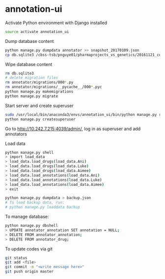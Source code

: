 # annotation-ui

Activate Python environment with Django installed

~~~bash
source activate annotation_ui
~~~

Dump database content

~~~bash
python manage.py dumpdata annotator >> snapshot_20170109.json
cp db.sqlite3 /cbss-tsb/pnguye01/pharmaprojects_vs_genetics/20161121_ceased_drugs_processing/backup_database_files/db_20170109.sqlite3
~~~

Wipe database content

~~~bash
rm db.sqlite3
# delete migration files
rm annotator/migrations/000*.py
rm annotator/migrations/__pycache__/000*.pyc
python manage.py makemigrations
python manage.py migrate
~~~

Start server and create superuser

~~~bash
sudo /usr/local/bin/anaconda3/envs/annotation_ui/bin/python manage.py runserver 0.0.0.0:4039
python manage.py createsuperuser
~~~

Go to http://10.242.7.215:4039/admin/, log in as superuser and add annotators

Load data

~~~bash
python manage.py shell
> import load_data
> load_data.load_drugs(load_data.Ani)
> load_data.load_drugs(load_data.Luke)
> load_data.load_drugs(load_data.Aimee)
> load_data.load_annotations(load_data.Ani)
> load_data.load_annotations(load_data.Luke)
> load_data.load_annotations(load_data.Aimee)
> exit

python manage.py dumpdata > backup.json
# To load backup data, run:
# python manage.py loaddata backup

~~~

To manage database:

~~~bash
python manage.py dbshell
> UPDATE annotator_annotation SET annotation = NULL;
> DELETE FROM annotator_annotation;
> DELETE FROM annotator_drug;
~~~

To update codes via git

~~~bash
git status
git add <file>
git commit -m "<write message here>"
git push origin master
~~~


